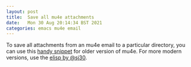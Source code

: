 ```yaml
---
layout: post
title:  Save all mu4e attachments
date:   Mon 30 Aug 20:14:34 BST 2021
categories: emacs mu4e email
---
```


To save all attachments from an mu4e email to a particular directory,
you can use this
[handy snippet](https://gist.github.com/philjackson/aecfab1706f05079aec7000e328fd183)
for older version of mu4e. For more modern versions, use the
[elisp by @sj30](https://github.com/sje30/emacs/blob/master/mu4e-view-save-all-attachments.el).

